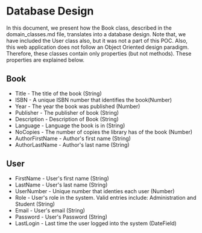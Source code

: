 # Database Design

In this document, we present how the Book class, described in the domain_classes.md file, translates into a database design. Note that, we have included the User class also, but it was not a part of this POC. Also, this web application does not follow an Object Oriented design paradigm. Therefore, these classes contain only properties (but not methods). These properties are explained below. 

## Book
* Title - The title of the book (String) 
* ISBN - A unique ISBN number that identifies the book(Number)
* Year - The year the book was published (Number)
* Publisher - The publisher of book (String)
* Description - Description of Book (String)
* Language - Language the book is in (String)
* NoCopies - The number of copies the library has of the book (Number)
* AuthorFirstName - Author's first name (String)
* AuthorLastName - Author's last name (String)

## User
* FirstName - User's first name (String)
* LastName - User's last name (String)
* UserNumber - Unique number that identies each user (Number)
* Role - User's role in the system. Valid entries include: Administration and Student (String)
* Email - User's email (String)
* Password - User's Password (String)
* LastLogin - Last time the user logged into the system (DateField)



